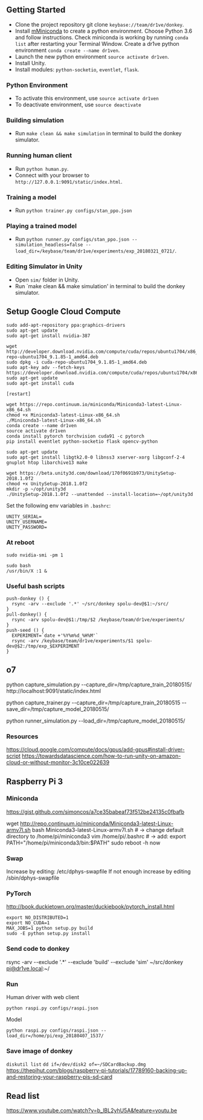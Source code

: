## Getting Started 

- Clone the project repository git clone `keybase://team/dr1ve/donkey`.
- Install [mMiniconda](https://conda.io/miniconda.html) to create a python
  environment. Choose Python 3.6 and follow instructions. Check miniconda is
  working by running `conda list` after restarting your Terminal Window.
  Create a dr1ve python environment `conda create --name dr1ven`.
- Launch the new python environment `source activate dr1ven`.
- Install Unity.
- Install modules: `python-socketio`, `eventlet`, `flask`.

### Python Environment 

- To activate this environment, use `source activate dr1ven`
- To deactivate environment, use `source deactivate`

### Building simulation

- Run `make clean && make simulation` in terminal to build the donkey
  simulator.

### Running human client

- Run `python human.py`.
- Connect with your browser to `http://127.0.0.1:9091/static/index.html`.

### Training a model

- Run `python trainer.py configs/stan_ppo.json`

### Playing a trained model

- Run `python runner.py configs/stan_ppo.json --simulation_headless=false --load_dir=/keybase/team/dr1ve/experiments/exp_20180321_0721/`.

### Editing Simulator in Unity 

- Open `sim/` folder in Unity.
- Run `make clean && make simulation' in terminal to build the donkey
  simulator.

## Setup Google Cloud Compute

```
sudo add-apt-repository ppa:graphics-drivers
sudo apt-get update
sudo apt-get install nvidia-387

wget http://developer.download.nvidia.com/compute/cuda/repos/ubuntu1704/x86_64/cuda-repo-ubuntu1704_9.1.85-1_amd64.deb
sudo dpkg -i cuda-repo-ubuntu1704_9.1.85-1_amd64.deb                            
sudo apt-key adv --fetch-keys https://developer.download.nvidia.com/compute/cuda/repos/ubuntu1704/x86_64/7fa2af80.pub
sudo apt-get update                                                             
sudo apt-get install cuda 

[restart]

wget https://repo.continuum.io/miniconda/Miniconda3-latest-Linux-x86_64.sh
chmod +x Miniconda3-latest-Linux-x86_64.sh
./Miniconda3-latest-Linux-x86_64.sh
conda create --name dr1ven
source activate dr1ven
conda install pytorch torchvision cuda91 -c pytorch
pip install eventlet python-socketio flask opencv-python

sudo apt-get update
sudo apt-get install libgtk2.0-0 libnss3 xserver-xorg libgconf-2-4 gnuplot htop libarchive13 make

wget https://beta.unity3d.com/download/170f0691b973/UnitySetup-2018.1.0f2
chmod +x UnitySetup-2018.1.0f2
mkdir -p ~/opt/unity3d
./UnitySetup-2018.1.0f2 --unattended --install-location=~/opt/unity3d

```

Set the following env variables in `.bashrc`:
```
UNITY_SERIAL=
UNITY_USERNAME=
UNITY_PASSWORD=
```

### At reboot

```
sudo nvidia-smi -pm 1

sudo bash
/usr/bin/X :1 &
```

### Useful bash scripts

```
push-donkey () {
  rsync -arv --exclude '.*' ~/src/donkey spolu-dev@$1:~/src/
}
pull-donkey() {
  rsync -arv spolu-dev@$1:/tmp/$2 /keybase/team/dr1ve/experiments/
}
push-seed () {
  EXPERIMENT=`date +'%Y%m%d_%H%M'`
  rsync -arv /keybase/team/dr1ve/experiments/$1 spolu-dev@$2:/tmp/exp_$EXPERIMENT
}
```

## o7

python capture_simulation.py --capture_dir=/tmp/capture_train_20180515/
http://localhost:9091/static/index.html

python capture_trainer.py --capture_dir=/tmp/capture_train_20180515 --save_dir=/tmp/capture_model_20180515/

python runner_simulation.py --load_dir=/tmp/capture_model_20180515/

### Resources

https://cloud.google.com/compute/docs/gpus/add-gpus#install-driver-script
https://towardsdatascience.com/how-to-run-unity-on-amazon-cloud-or-without-monitor-3c10ce022639

## Raspberry Pi 3

### Miniconda

https://gist.github.com/simoncos/a7ce35babeaf73f512be24135c0fbafb

wget http://repo.continuum.io/miniconda/Miniconda3-latest-Linux-armv7l.sh
bash Miniconda3-latest-Linux-armv7l.sh # -> change default directory to /home/pi/miniconda3
vim /home/pi/.bashrc # -> add: export PATH="/home/pi/miniconda3/bin:$PATH"
sudo reboot -h now

### Swap

Increase by editing: /etc/dphys-swapfile
If not enough increase by editing /sbin/dphys-swapfile

### PyTorch

http://book.duckietown.org/master/duckiebook/pytorch_install.html

```
export NO_DISTRIBUTED=1
export NO_CUDA=1
MAX_JOBS=1 python setup.py build
sudo -E python setup.py install
```

### Send code to donkey

rsync -arv --exclude '.*' --exclude 'build' --exclude 'sim' ~/src/donkey pi@dr1ve.local:~/

### Run

Human driver with web client
```
python raspi.py configs/raspi.json
```

Model
```
python raspi.py configs/raspi.json --load_dir=/home/pi/exp_20180407_1537/
```

### Save image of donkey

`diskutil list`
`dd if=/dev/disk2 of=~/SDCardBackup.dmg`
https://thepihut.com/blogs/raspberry-pi-tutorials/17789160-backing-up-and-restoring-your-raspberry-pis-sd-card

## Read list

https://www.youtube.com/watch?v=b_lBL2yhU5A&feature=youtu.be
